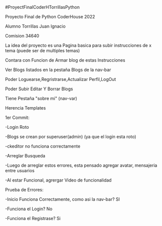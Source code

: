#ProyectFinalCoderHTorrillasPython

Proyecto Final de Python CoderHouse 2022

Alumno Torrillas Juan Ignacio

Comision 34640

La idea del proyecto es una Pagina basica para subir instrucciones de x tema (puede ser de multiples temas)

Contara con Funcion de Armar blog de estas Instrucciones

Ver Blogs listados en la pestaña Blogs de la nav-bar

Poder Loguearse,Regristrarse,Actualizar Perfil,LogOut

Poder Subir Editar Y Borrar Blogs

Tiene Pestaña "sobre mi" (nav-var)

Herencia Templates

1er Commit:

-Login Roto

-Blogs se crean por superuser(admin) (ya que el login esta roto)

-ckeditor no funciona correctamente

-Arreglar Busqueda

-Luego de arreglar estos errores, esta pensado agregar avatar, mensajeria entre usuarios

-Al estar Funcional, agrergar Video de funcionalidad

Prueba de Errores:

-Inicio Funciona Correctamente, como asi la nav-bar? SI

-Funciona el Login? No

-Funciona el Registrase? Si
